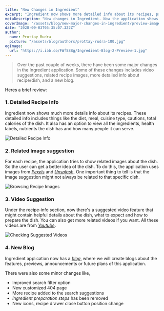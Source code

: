 ```yaml
---
title: "New Changes in Ingredient"
excerpt: "Ingredient now shows more detailed info about its recipes, provides related recipe images, helpful video suggestions and ..."
metaDescription: "New changes in Ingredient. Now the application shows more detailed info about its recipes, provides related recipe images, helpful video suggestions and more"
coverImage: "/assets/blog/new-major-changes-in-ingredient/preview-image.jpg"
date: "2020-09-03T05:35:07.322Z"
author:
  name: Prottay Rudra
  picture: "/assets/blog/authors/prottay-rudra-100.jpg"
ogImage:
  url: "https://i.ibb.co/FWfS8Bg/Ingredient-Blog-2-Preview-1.jpg"
---
```


> Over the past couple of weeks, there have been some major changes in the Ingredient application. Some of these changes includes video suggestions, related recipe images, more detailed info about recipe/dish, and a new blog.

Heres a brief review:

### 1. Detailed Recipe Info

Ingredient now shows much more details info about its recipes. These detailed info includes things like the diet, meal, cuisine type, cautions, total calories of the dish. It also has an option to view all the ingredients, health labels, nutrients the dish has and how many people it can serve.

![Detailed Recipe Info](/assets/blog/new-major-changes-in-ingredient/recipe-info.png)

### 2. Related Image suggestion

For each recipe, the application tries to show related images about the dish. So the user can get a better idea of the dish. To do this, the application uses images from _[Pexels](https://www.pexels.com/)_ and _[Unsplash](https://unsplash.com/)_. One important thing to tell is that the image suggestion might not always be related to that specific dish.

![Browsing Recipe Images](/assets/blog/new-major-changes-in-ingredient/image-browsing-demo-min.gif)

### 3. Video Suggestion

Under the recipe-info section, now there's a suggested video feature that might contain helpful details about the dish, what to expect and how to prepare the dish. You can also get more related videos if you want. All these videos are from _[Youtube](https://youtube.com/)_.

![Checking Suggested Videos](/assets/blog/new-major-changes-in-ingredient/video-browsing-demo-min.gif)

### 4. New Blog

Ingredient application now has a _[blog](https://ingredient-blog.prottoy2938.vercel.app/)_, where we will create blogs about the features, previews, announcements or future plans of this application.

There were also some minor changes like,

- Improved search filter option
- New customized 404 page
- More recipe added to the search suggestions
- _ingredient preparation steps_ has been removed
- New icons, recipe drawer close button position change
